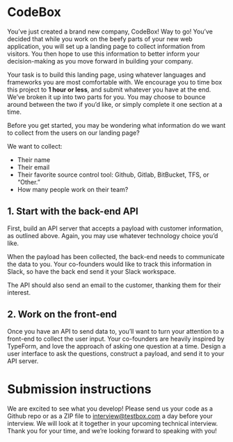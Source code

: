 # CodeBox

You’ve just created a brand new company, CodeBox! Way to go! You’ve decided that while you work on the beefy parts of your new web application, you will set up a landing page to collect information from visitors. You then hope to use this information to better inform your decision-making as you move forward in building your company.

Your task is to build this landing page, using whatever languages and frameworks you are most comfortable with. We encourage you to time box this project to **1 hour or less**, and submit whatever you have at the end. We’ve broken it up into two parts for you. You may choose to bounce around between the two if you’d like, or simply complete it one section at a time.

Before you get started, you may be wondering what information do we want to collect from the users on our landing page?

We want to collect:

* Their name
* Their email
* Their favorite source control tool: Github, Gitlab, BitBucket, TFS, or “Other.”
* How many people work on their team?

## 1. Start with the back-end API

First, build an API server that accepts a payload with customer information, as outlined above. Again, you may use whatever technology choice you’d like.

When the payload has been collected, the back-end needs to communicate the data to you. Your co-founders would like to track this information in Slack, so have the back end send it your Slack workspace. 

The API should also send an email to the customer, thanking them for their interest.

## 2. Work on the front-end

Once you have an API to send data to, you’ll want to turn your attention to a front-end to collect the user input. Your co-founders are heavily inspired by TypeForm, and love the approach of asking one question at a time. Design a user interface to ask the questions, construct a payload, and send it to your API server.

# Submission instructions

We are excited to see what you develop! Please send us your code as a Github repo or as a ZIP file to interview@testbox.com a day before your interview. We will look at it together in your upcoming technical interview. Thank you for your time, and we’re looking forward to speaking with you!
